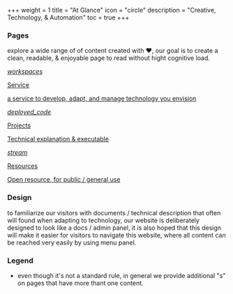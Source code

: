 +++
weight = 1
title = "At Glance"
icon = "circle"
description = "Creative, Technology, & Automation"
toc = true
+++

### Pages

explore a wide range of of content created with ❤️, our goal is to create a clean, readable, & enjoyable page to read without hight cognitive load.

<div class="row flex-xl-wrap pb-4">

<div id="list-item" class="col-md-4 col-12 py-2">
  <a class="text-decoration-none text-reset" href="../1_service/">
  <div class="card h-100 features feature-full-bg rounded p-4 position-relative overflow-hidden border-1">
      <span class="h1 icon-color">
        <i class="material-icons align-middle">workspaces</i>
      </span>
      <div class="card-body p-0 content">
        <p class="fs-5 fw-semibold card-title mb-1">Service</p>
        <p class="para card-text mb-0">a service to develop, adapt, and manage technology you envision</p>
      </div>
    </div>
  </a>
</div>

<div id="list-item" class="col-md-4 col-12 py-2">
  <a class="text-decoration-none text-reset" href="../2_project/">
    <div class="card h-100 features feature-full-bg rounded p-4 position-relative overflow-hidden border-1">
      <span class="h1 icon-color">
        <i class="material-icons align-middle">deployed_code</i>
      </span>
      <div class="card-body p-0 content">
        <p class="fs-5 fw-semibold card-title mb-1">Projects</p>
        <p class="para card-text mb-0">Technical explanation & executable</p>
      </div>
    </div>
  </a>
</div>

<div id="list-item" class="col-md-4 col-12 py-2">
  <a class="text-decoration-none text-reset" href="../4_resource/">
    <div class="card h-100 features feature-full-bg rounded p-4 position-relative overflow-hidden border-1">
      <span class="h1 icon-color">
        <i class="material-icons align-middle">stream</i>
      </span>
      <div class="card-body p-0 content">
        <p class="fs-5 fw-semibold card-title mb-1">Resources</p>
        <p class="para card-text mb-0">Open resource, for public / general use</p>
      </div>
    </div>
  </a>
</div>

### Design

to familiarize our visitors with documents / technical description that often will found when adapting to technology, our website is deliberately designed to look like a docs / admin panel, it is also hoped that this design will make it easier for visitors to navigate this website, where all content can be reached very easily by using menu panel.

### Legend

- even though it's not a standard rule, in general we provide additional "s" on pages that have more thant one content.